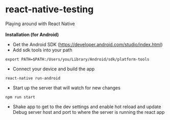 # react-native-testing
Playing around with React Native
<br/>
<br/>
<strong>Installation (for Android)</strong>

- Get the Android SDK (https://developer.android.com/studio/index.html)
- Add sdk tools into your path
```
export PATH=$PATH:/Users/you/Library/Android/sdk/platform-tools
```
- Connect your device and build the app
```
react-native run-android
```
- Start up the server that will watch for new changes
```
npm run start
```
- Shake app to get to the dev settings and enable hot reload and update Debug server host and port to where the server is running the react app

